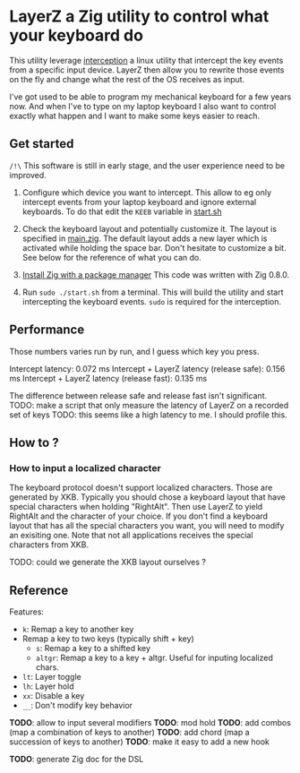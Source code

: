 # LayerZ a Zig utility to control what your keyboard do

This utility leverage [interception](https://gitlab.com/interception/linux/tools)
a linux utility that intercept the key events from a specific input device.
LayerZ then allow you to rewrite those events on the fly 
and change what the rest of the OS receives as input.

I've got used to be able to program my mechanical keyboard
for a few years now.
And when I've to type on my laptop keyboard
I also want to control exactly what happen
and I want to make some keys easier to reach.

## Get started

`/!\` This software is still in early stage, 
and the user experience need to be improved.

1. Configure which device you want to intercept.
   This allow to eg only intercept events from your laptop keyboard
   and ignore external keyboards.
   To do that edit the `KEEB` variable in [start.sh](./start.sh)

2. Check the keyboard layout and potentially customize it.
   The layout is specified in [main.zig](./main.zig).
   The default layout adds a new layer
   which is activated while holding the space bar.
   Don't hesitate to customize a bit.
   See below for the reference of what you can do.

3. [Install Zig with a package manager](https://github.com/ziglang/zig/wiki/Install-Zig-from-a-Package-Manager)
   This code was written with Zig 0.8.0.

4. Run `sudo ./start.sh` from a terminal.
   This will build the utility and start intercepting the keyboard events.
   `sudo` is required for the interception.

## Performance

Those numbers varies run by run, and I guess which key you press.

Intercept latency: 0.072 ms
Intercept + LayerZ latency (release safe): 0.156 ms
Intercept + LayerZ latency (release fast): 0.135 ms

The difference between release safe and release fast isn't significant.
TODO: make a script that only measure the latency of LayerZ on a 
recorded set of keys
TODO: this seems like a high latency to me. I should profile this.

## How to ?

### How to input a localized character

The keyboard protocol doesn't support localized characters.
Those are generated by XKB.
Typically you should chose a keyboard layout that have special characters when holding "RightAlt".
Then use LayerZ to yield RightAlt and the character of your choice.
If you don't find a keyboard layout that has all the special characters you want,
you will need to modify an exisiting one.
Note that not all applications receives the special characters from XKB.

TODO: could we generate the XKB layout ourselves ?

## Reference

Features:
- `k`: Remap a key to another key 
- Remap a key to two keys (typically shift + key)
  - `s`: Remap a key to a shifted key
  - `altgr`: Remap a key to a key + altgr. Useful for inputing localized chars.
- `lt`: Layer toggle
- `lh`: Layer hold
- `xx`: Disable a key
- `__`: Don't modify key behavior

**TODO**: allow to input several modifiers
**TODO**: mod hold
**TODO**: add combos (map a combination of keys to another)
**TODO**: add chord (map a succession of keys to another)
**TODO**: make it easy to add a new hook

**TODO**: generate Zig doc for the DSL
